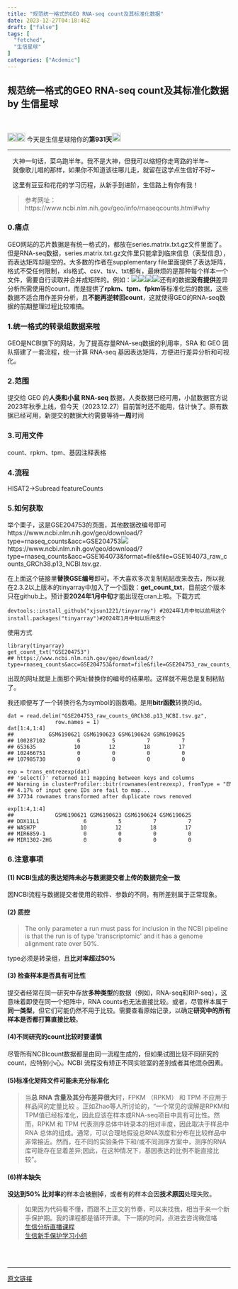 ```yaml
---
title: "规范统一格式的GEO RNA-seq count及其标准化数据"
date: 2023-12-27T04:18:46Z
draft: ["false"]
tags: [
  "fetched",
  "生信星球"
]
categories: ["Acdemic"]
---
```

规范统一格式的GEO RNA-seq count及其标准化数据 by 生信星球
------
<div><section data-mpa-powered-by="yiban.io"><br></section><section><span>‍</span></section><section><img data-ratio="1" data-src="https://mmbiz.qpic.cn/mmbiz_png/8oKPbJgbBHrDic8XGmJ0b7oibVJajb0emLBHSvuibGG49ooBgtaAibE3TNJ00iaHviaMtdIKQJfCwtUfuHicDImtSfIxg/640?wx_fmt=png" data-type="png" data-w="64" width="20px" data-imgfileid="100010426" src="https://mmbiz.qpic.cn/mmbiz_png/8oKPbJgbBHrDic8XGmJ0b7oibVJajb0emLBHSvuibGG49ooBgtaAibE3TNJ00iaHviaMtdIKQJfCwtUfuHicDImtSfIxg/640?wx_fmt=png"><img data-ratio="1" data-src="https://mmbiz.qpic.cn/mmbiz_png/8oKPbJgbBHrDic8XGmJ0b7oibVJajb0emLPukRHCbicy4pNKeEv9qd7aWSfsx7roib2od3xPrRPicw3a0kbn0uQ6JmQ/640?wx_fmt=png" data-type="png" data-w="64" width="20px" data-imgfileid="100010425" src="https://mmbiz.qpic.cn/mmbiz_png/8oKPbJgbBHrDic8XGmJ0b7oibVJajb0emLPukRHCbicy4pNKeEv9qd7aWSfsx7roib2od3xPrRPicw3a0kbn0uQ6JmQ/640?wx_fmt=png"><span> 今天是生信星球陪你的<span><strong>第931天</strong></span></span><img data-imgfileid="100010428" data-ratio="1" data-src="https://mmbiz.qpic.cn/mmbiz_png/8oKPbJgbBHrDic8XGmJ0b7oibVJajb0emLBHSvuibGG49ooBgtaAibE3TNJ00iaHviaMtdIKQJfCwtUfuHicDImtSfIxg/640?wx_fmt=png" data-type="png" data-w="64" width="20px" src="https://mmbiz.qpic.cn/mmbiz_png/8oKPbJgbBHrDic8XGmJ0b7oibVJajb0emLBHSvuibGG49ooBgtaAibE3TNJ00iaHviaMtdIKQJfCwtUfuHicDImtSfIxg/640?wx_fmt=png"></section><hr><section><span><span>   </span><span>大神一句话，菜鸟跑半年。我不是大神，但我可以缩短你走弯路的半年~</span></span></section><section><span>   就像歌儿唱的那样，如果你不知道该往哪儿走，就留在这学点生信好不好~</span></section><p><span>   这里有豆豆和花花的学习历程，从新手到进阶，生信路上有你有我！</span></p><section data-tool="mdnice编辑器" data-website="https://www.mdnice.com"><blockquote data-tool="mdnice编辑器"><p>参考网址：https://www.ncbi.nlm.nih.gov/geo/info/rnaseqcounts.html#why</p></blockquote><h3 data-tool="mdnice编辑器"><span></span><span>0.痛点</span><span></span></h3><p data-tool="mdnice编辑器">GEO网站的芯片数据是有统一格式的，都放在series.matrix.txt.gz文件里面了。但是RNA-seq数据，series.matrix.txt.gz文件里只能拿到临床信息（表型信息），而表达矩阵却是空的。大多数的作者在supplementary file里面提供了表达矩阵，格式不受任何限制，xls格式、csv、tsv、txt都有，最麻烦的是那种每个样本一个文件，需要自行读取并合并成矩阵的。例如：<img data-imgfileid="100010444" data-ratio="0.09814814814814815" data-src="https://mmbiz.qpic.cn/mmbiz_png/8oKPbJgbBHono92YNezVzRhwoibO3nNkaib0szUM4HtXPV6RS6KS2p5mnKXgmYeKP2q2beJ411tSpW0siamg6qMFA/640?wx_fmt=png&amp;from=appmsg" data-type="png" data-w="1080" src="https://mmbiz.qpic.cn/mmbiz_png/8oKPbJgbBHono92YNezVzRhwoibO3nNkaib0szUM4HtXPV6RS6KS2p5mnKXgmYeKP2q2beJ411tSpW0siamg6qMFA/640?wx_fmt=png&amp;from=appmsg"><img data-imgfileid="100010445" data-ratio="0.09351851851851851" data-src="https://mmbiz.qpic.cn/mmbiz_png/8oKPbJgbBHono92YNezVzRhwoibO3nNkaKicxzb7MiaytiaYWZnVF1nHHhDAVan5kxHbZX50yZDicJ5utHrqibtLiaWFQ/640?wx_fmt=png&amp;from=appmsg" data-type="png" data-w="1080" src="https://mmbiz.qpic.cn/mmbiz_png/8oKPbJgbBHono92YNezVzRhwoibO3nNkaKicxzb7MiaytiaYWZnVF1nHHhDAVan5kxHbZX50yZDicJ5utHrqibtLiaWFQ/640?wx_fmt=png&amp;from=appmsg"><img data-imgfileid="100010447" data-ratio="0.6231481481481481" data-src="https://mmbiz.qpic.cn/mmbiz_png/8oKPbJgbBHono92YNezVzRhwoibO3nNkaXvIpg1cDb7KSFnoS8hroRD9I414dkPuIdJb42BFFP8IDIpOrV4wL1w/640?wx_fmt=png&amp;from=appmsg" data-type="png" data-w="1080" src="https://mmbiz.qpic.cn/mmbiz_png/8oKPbJgbBHono92YNezVzRhwoibO3nNkaXvIpg1cDb7KSFnoS8hroRD9I414dkPuIdJb42BFFP8IDIpOrV4wL1w/640?wx_fmt=png&amp;from=appmsg"><img data-imgfileid="100010443" data-ratio="0.10277777777777777" data-src="https://mmbiz.qpic.cn/mmbiz_png/8oKPbJgbBHono92YNezVzRhwoibO3nNkaGbexIfRGMABv9hAuEVx6DbgW5OXUEiaEpibzo51Sic0IgHQlFxdyHwkAA/640?wx_fmt=png&amp;from=appmsg" data-type="png" data-w="1080" src="https://mmbiz.qpic.cn/mmbiz_png/8oKPbJgbBHono92YNezVzRhwoibO3nNkaGbexIfRGMABv9hAuEVx6DbgW5OXUEiaEpibzo51Sic0IgHQlFxdyHwkAA/640?wx_fmt=png&amp;from=appmsg">还有的数据<span><strong>没有提供</strong></span>差异分析所需使用的count，而是提供了<span><strong>rpkm、tpm、fpkm</strong></span>等标准化后的数据，这些数据不适合用作差异分析，且<span><strong>不能再逆转回count</strong></span>，这就使得GEO的RNA-seq数据的前期整理过程比较难搞。</p><h3 data-tool="mdnice编辑器"><span></span><span>1.统一格式的转录组数据来啦</span><span></span></h3><p data-tool="mdnice编辑器">GEO是NCBI旗下的网站，为了提高存量RNA-seq数据的利用率，SRA 和 GEO 团队搭建了一套流程，统一计算 RNA-seq 基因表达矩阵，方便进行差异分析和可视化。</p><h3 data-tool="mdnice编辑器"><span></span><span>2.范围</span><span></span></h3><p data-tool="mdnice编辑器">提交给 GEO 的<span><strong>人类和小鼠 RNA-seq </strong></span>数据，人类数据已经可用，小鼠数据官方说2023年秋季上线，但今天（2023.12.27）目前暂时还不能用，估计快了。原有数据已经可用，新提交的数据大约需要等待<span><strong>一周</strong></span>时间</p><h3 data-tool="mdnice编辑器"><span></span><span>3.可用文件</span><span></span></h3><p data-tool="mdnice编辑器">count、rpkm、tpm、基因注释表格</p><h3 data-tool="mdnice编辑器"><span></span><span>4.流程</span><span></span></h3><p data-tool="mdnice编辑器">HISAT2→Subread featureCounts</p><h3 data-tool="mdnice编辑器"><span></span><span>5.如何获取</span><span></span></h3><p data-tool="mdnice编辑器">举个栗子，这是GSE204753的页面，其他数据改编号即可https://www.ncbi.nlm.nih.gov/geo/download/?type=rnaseq_counts&amp;acc=GSE204753<img data-imgfileid="100010446" data-ratio="0.9089005235602095" data-src="https://mmbiz.qpic.cn/mmbiz_png/8oKPbJgbBHono92YNezVzRhwoibO3nNkaCfGwkNicronXIrhQHHJ46pUiaEHcVNarcw0EJKBibxiaYq6Pa2qhh8HV0A/640?wx_fmt=png&amp;from=appmsg" data-type="png" data-w="955" src="https://mmbiz.qpic.cn/mmbiz_png/8oKPbJgbBHono92YNezVzRhwoibO3nNkaCfGwkNicronXIrhQHHJ46pUiaEHcVNarcw0EJKBibxiaYq6Pa2qhh8HV0A/640?wx_fmt=png&amp;from=appmsg">https://www.ncbi.nlm.nih.gov/geo/download/?type=rnaseq_counts&amp;acc=GSE164073&amp;format=file&amp;file=GSE164073_raw_counts_GRCh38.p13_NCBI.tsv.gz.</p><p data-tool="mdnice编辑器">在上面这个链接里<span><strong>替换GSE编号</strong></span>即可。不大喜欢多次复制粘贴改来改去，所以我在2.3.2以上版本的tinyarray中加入了一个函数：<span><strong>get_count_txt</strong></span>，目前这个版本只在github上。预计要<span><strong>2024年1月中旬</strong></span>才能出现在cran上啦。下载方式</p><pre data-tool="mdnice编辑器"><span></span><code>devtools::install_github(<span>"xjsun1221/tinyarray"</span>) <span>#2024年1月中旬以前用这个</span><br>install.packages(<span>"tinyarray"</span>)<span>#2024年1月中旬以后用这个</span><br></code></pre><p data-tool="mdnice编辑器">使用方式</p><pre data-tool="mdnice编辑器"><span></span><code><span>library</span>(tinyarray)<br>get_count_txt(<span>"GSE204753"</span>)<br><span>## https://www.ncbi.nlm.nih.gov/geo/download/?type=rnaseq_counts&amp;acc=GSE204753&amp;format=file&amp;file=GSE204753_raw_counts_GRCh38.p13_NCBI.tsv.gz</span><br></code></pre><p data-tool="mdnice编辑器">出现的网址就是上面那个网址替换你的编号的结果啦。这样就不用总是复制粘贴了。 </p><p data-tool="mdnice编辑器">我还顺便写了一个转换行名为symbol的函数嘞。是用<span><strong>bitr函数</strong></span>转换的id。</p><pre data-tool="mdnice编辑器"><span></span><code>dat = read.delim(<span>"GSE204753_raw_counts_GRCh38.p13_NCBI.tsv.gz"</span>,<br>               row.names = 1)<br>dat[1:4,1:4]<br><span>##           GSM6190621 GSM6190623 GSM6190624 GSM6190625</span><br><span>## 100287102          6          5          7          7</span><br><span>## 653635            10         12         18         17</span><br><span>## 102466751          0          0          0          0</span><br><span>## 107985730          0          0          0          0</span><br></code></pre><pre data-tool="mdnice编辑器"><span></span><code>exp = trans_entrezexp(dat)<br><span>## 'select()' returned 1:1 mapping between keys and columns</span><br><span>## Warning in clusterProfiler::bitr(rownames(entrezexp), fromType = "ENTREZID", :</span><br><span>## 4.17% of input gene IDs are fail to map...</span><br><span>## 37734 rownames transformed after duplicate rows removed</span><br></code></pre><pre data-tool="mdnice编辑器"><span></span><code>exp[1:4,1:4]<br><span>##             GSM6190621 GSM6190623 GSM6190624 GSM6190625</span><br><span>## DDX11L1              6          5          7          7</span><br><span>## WASH7P              10         12         18         17</span><br><span>## MIR6859-1            0          0          0          0</span><br><span>## MIR1302-2HG          0          0          0          0</span><br></code></pre><h3 data-tool="mdnice编辑器"><span></span><span>6.注意事项</span><span></span></h3><h4 data-tool="mdnice编辑器"><span><span> </span></span><span><span> </span>(1) NCBI生成的表达矩阵未必与数据提交者上传的数据完全一致</span><span><span> </span></span></h4><p data-tool="mdnice编辑器">因NCBI流程与数据提交者使用的软件、参数的不同，有所差别属于正常现象。</p><h4 data-tool="mdnice编辑器"><span><span> </span></span><span><span> </span>(2) 质控</span><span><span> </span></span></h4><blockquote data-tool="mdnice编辑器"><p>The only parameter a run must pass for inclusion in the NCBI pipeline is that the run is of type 'transcriptomic' and it has a genome alignment rate over 50%.</p></blockquote><p data-tool="mdnice编辑器">type必须是转录组，且<span><strong>比对率超过50%</strong></span></p><h4 data-tool="mdnice编辑器"><span><span> </span></span><span><span> </span>(3) 检查样本是否具有可比性</span><span><span> </span></span></h4><p data-tool="mdnice编辑器">提交者经常在同一研究中存放<strong><span>多种类型</span></strong>的数据（例如，RNA-seq和RIP-seq），这意味着即使在同一个矩阵中，RNA counts也无法直接比较。或者，尽管样本属于<strong><span>同一类型</span></strong>，但它们可能仍然不用于比较。需要查看原始记录，以确定<strong><span>研究中的所有样本是否都打算直接比较</span></strong>。</p><h4 data-tool="mdnice编辑器"><span><span> </span></span><span><span> </span>(4)不同研究的count比较时要谨慎</span><span><span> </span></span></h4><p data-tool="mdnice编辑器">尽管所有NCBIcount数据都是由同一流程生成的，但如果试图比较<strong><span></span></strong>不同研究的count，应特别小心。NCBI 流程没有矫正不同实验室的差别或者其他混杂因素。</p><h4 data-tool="mdnice编辑器"><span><span> </span></span><span><span> </span>(5)标准化矩阵文件可能未充分标准化</span><span><span> </span></span></h4><blockquote data-tool="mdnice编辑器"><p>当<strong><span>总 RNA 含量及其分布差异很大</span></strong>时，FPKM （RPKM） 和 TPM 不应用于样品间的定量比较 。正如Zhao等人所讨论的，“一个常见的误解是RPKM和TPM值已经标准化，因此应该在样本或RNA-seq项目中具有可比性。然而，RPKM 和 TPM 代表测序总体中转录本的相对丰度，因此取决于样品中 RNA 总体的组成。通常，可以合理地假设总RNA浓度和分布在比较样品中非常接近。然而，在不同的实验条件下和/或不同测序方案中，测序的RNA库可能存在显着差异;因此，在这种情况下，基因表达的比例不能直接比较”。</p></blockquote><h4 data-tool="mdnice编辑器"><span><span> </span></span><span><span> </span>(6)样本缺失</span><span><span> </span></span></h4><p data-tool="mdnice编辑器"><strong><span>没达到50% 比对率</span></strong>的样本会被删掉，或者有的样本会因<strong><span>技术原因</span></strong>处理失败。</p></section><section><blockquote><section><span>如果因为代码看不懂，而跟不上正文的节奏，可以来找我，相当于来一个新手保护期。我的课程都是循环开课。下一期的时间，点进去咨询微信咯</span><br></section><section><a target="_blank" href="http://mp.weixin.qq.com/s?__biz=MzU4NjU4ODQ2MQ==&amp;mid=2247494009&amp;idx=1&amp;sn=035d253f973f65c0d1069e515eec2ce8&amp;chksm=fdfba13bca8c282de5a9222a2ab8bc0caa2ddf60cab543c2181e6d4a90b553f4dcde5f154adf&amp;scene=21#wechat_redirect" textvalue="生信分析直‍播课程" linktype="text" imgurl="" imgdata="null" data-itemshowtype="11" tab="innerlink" data-linktype="2">生信分析直播课程</a></section><section><a target="_blank" href="http://mp.weixin.qq.com/s?__biz=MzU4NjU4ODQ2MQ==&amp;mid=2247493905&amp;idx=2&amp;sn=afdbf9decef9bf286bc065e2b6f76119&amp;chksm=fdfba153ca8c2845cae9cf55c18d1988b14c1906164fe2bb73a54cb9d9e3b875dc7a2f8c1596&amp;scene=21#wechat_redirect" textvalue="生信新手保护学习小组长期报名中" linktype="text" imgurl="" imgdata="null" data-itemshowtype="0" tab="innerlink" data-linktype="2">生信新手保护学习小组</a><br></section></blockquote></section><section><section><br></section></section><section><br></section><p><mp-style-type data-value="3"></mp-style-type></p></div>  
<hr>
<a href="https://mp.weixin.qq.com/s/Wq0vlCfzIVoRr0BmZ4dZvg",target="_blank" rel="noopener noreferrer">原文链接</a>
